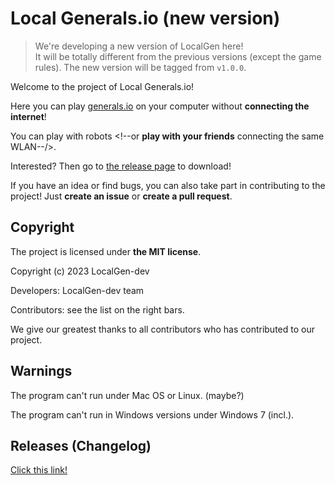 # Local Generals.io (new version)

> We're developing a new version of LocalGen here!  
> It will be totally different from the previous versions (except the game rules).
> The new version will be tagged from `v1.0.0`.

Welcome to the project of Local Generals.io!

Here you can play [generals.io](http://generals.io) on your computer without **connecting the internet**!

You can play with robots <!--or **play with your friends** connecting the same WLAN--/>.

Interested? Then go to [the release page](http://github.com/LocalGen-dev/LocalGen-new/releases) to download!

If you have an idea or find bugs, you can also take part in contributing to the project! Just **create an issue** or **create a pull request**.

## Copyright

The project is licensed under **the MIT license**.

Copyright (c) 2023 LocalGen-dev

Developers: LocalGen-dev team

Contributors: see the list on the right bars.

We give our greatest thanks to all contributors who has contributed to our project.

## Warnings

The program can't run under Mac OS or Linux. (maybe?)

The program can't run in Windows versions under Windows 7 (incl.).

## Releases (Changelog)

[Click this link!](http://github.com/LocalGen-dev/LocalGen-new/releases)

